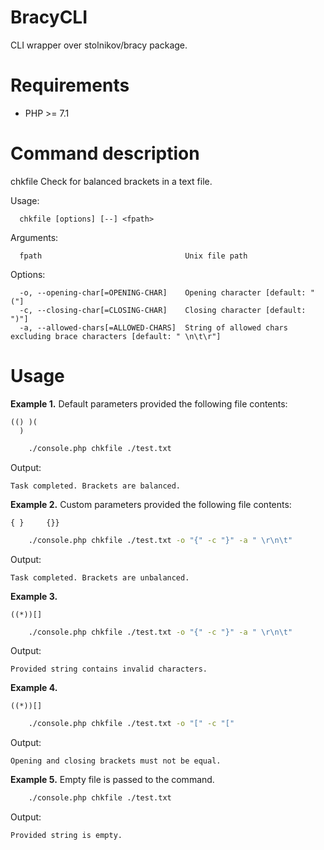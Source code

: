 # BracyCLI

CLI wrapper over stolnikov/bracy package.

# Requirements
*  PHP >= 7.1

# Command description

  chkfile  Check for balanced brackets in a text file.

Usage:
```
  chkfile [options] [--] <fpath>
```

Arguments:
```
  fpath                                Unix file path
```

Options:
```
  -o, --opening-char[=OPENING-CHAR]    Opening character [default: "("]
  -c, --closing-char[=CLOSING-CHAR]    Closing character [default: ")"]
  -a, --allowed-chars[=ALLOWED-CHARS]  String of allowed chars excluding brace characters [default: " \n\t\r"]
```

# Usage
**Example 1.** Default parameters provided the following file contents:
```
(() )( 
  )
```
```bash
    ./console.php chkfile ./test.txt
```
Output:
```
Task completed. Brackets are balanced.
```

**Example 2.** Custom parameters provided the following file contents:
```
{ }     {}}
```
```bash
    ./console.php chkfile ./test.txt -o "{" -c "}" -a " \r\n\t"
```
Output:
```
Task completed. Brackets are unbalanced.

```
**Example 3.**
```
((*))[]
```
```bash
    ./console.php chkfile ./test.txt -o "{" -c "}" -a " \r\n\t"
```
Output:
```
Provided string contains invalid characters.
```
**Example 4.**
```
((*))[]
```
```bash
    ./console.php chkfile ./test.txt -o "[" -c "["
```
Output:
```
Opening and closing brackets must not be equal.
```
**Example 5.** Empty file is passed to the command.
```bash
    ./console.php chkfile ./test.txt
```
Output:
```
Provided string is empty.
```
